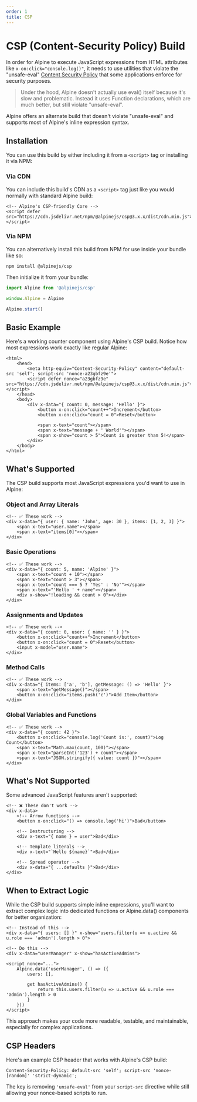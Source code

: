 ```yaml
---
order: 1
title: CSP
---
```


# CSP (Content-Security Policy) Build

In order for Alpine to execute JavaScript expressions from HTML attributes like `x-on:click="console.log()"`, it needs to use utilities that violate the "unsafe-eval" [Content Security Policy](https://developer.mozilla.org/en-US/docs/Web/HTTP/CSP) that some applications enforce for security purposes.

> Under the hood, Alpine doesn't actually use eval() itself because it's slow and problematic. Instead it uses Function declarations, which are much better, but still violate "unsafe-eval".

Alpine offers an alternate build that doesn't violate "unsafe-eval" and supports most of Alpine's inline expression syntax.

<a name="installation"></a>
## Installation

You can use this build by either including it from a `<script>` tag or installing it via NPM:

### Via CDN

You can include this build's CDN as a `<script>` tag just like you would normally with standard Alpine build:

```alpine
<!-- Alpine's CSP-friendly Core -->
<script defer src="https://cdn.jsdelivr.net/npm/@alpinejs/csp@3.x.x/dist/cdn.min.js"></script>
```

### Via NPM

You can alternatively install this build from NPM for use inside your bundle like so:

```shell
npm install @alpinejs/csp
```

Then initialize it from your bundle:

```js
import Alpine from '@alpinejs/csp'

window.Alpine = Alpine

Alpine.start()
```

<a name="basic-example"></a>
## Basic Example

Here's a working counter component using Alpine's CSP build. Notice how most expressions work exactly like regular Alpine:

```alpine
<html>
    <head>
        <meta http-equiv="Content-Security-Policy" content="default-src 'self'; script-src 'nonce-a23gbfz9e'">
        <script defer nonce="a23gbfz9e" src="https://cdn.jsdelivr.net/npm/@alpinejs/csp@3.x.x/dist/cdn.min.js"></script>
    </head>
    <body>
        <div x-data="{ count: 0, message: 'Hello' }">
            <button x-on:click="count++">Increment</button>
            <button x-on:click="count = 0">Reset</button>

            <span x-text="count"></span>
            <span x-text="message + ' World'"></span>
            <span x-show="count > 5">Count is greater than 5!</span>
        </div>
    </body>
</html>
```

<a name="whats-supported"></a>
## What's Supported

The CSP build supports most JavaScript expressions you'd want to use in Alpine:

### Object and Array Literals
```alpine
<!-- ✅ These work -->
<div x-data="{ user: { name: 'John', age: 30 }, items: [1, 2, 3] }">
    <span x-text="user.name"></span>
    <span x-text="items[0]"></span>
</div>
```

### Basic Operations
```alpine
<!-- ✅ These work -->
<div x-data="{ count: 5, name: 'Alpine' }">
    <span x-text="count + 10"></span>
    <span x-text="count > 3"></span>
    <span x-text="count === 5 ? 'Yes' : 'No'"></span>
    <span x-text="'Hello ' + name"></span>
    <div x-show="!loading && count > 0"></div>
</div>
```

### Assignments and Updates
```alpine
<!-- ✅ These work -->
<div x-data="{ count: 0, user: { name: '' } }">
    <button x-on:click="count++">Increment</button>
    <button x-on:click="count = 0">Reset</button>
    <input x-model="user.name">
</div>
```

### Method Calls
```alpine
<!-- ✅ These work -->
<div x-data="{ items: ['a', 'b'], getMessage: () => 'Hello' }">
    <span x-text="getMessage()"></span>
    <button x-on:click="items.push('c')">Add Item</button>
</div>
```

### Global Variables and Functions
```alpine
<!-- ✅ These work -->
<div x-data="{ count: 42 }">
    <button x-on:click="console.log('Count is:', count)">Log Count</button>
    <span x-text="Math.max(count, 100)"></span>
    <span x-text="parseInt('123') + count"></span>
    <span x-text="JSON.stringify({ value: count })"></span>
</div>
```

<a name="whats-not-supported"></a>
## What's Not Supported

Some advanced JavaScript features aren't supported:

```alpine
<!-- ❌ These don't work -->
<div x-data>
    <!-- Arrow functions -->
    <button x-on:click="() => console.log('hi')">Bad</button>

    <!-- Destructuring -->
    <div x-text="{ name } = user">Bad</div>

    <!-- Template literals -->
    <div x-text="`Hello ${name}`">Bad</div>

    <!-- Spread operator -->
    <div x-data="{ ...defaults }">Bad</div>
</div>
```

<a name="when-to-extract-logic"></a>
## When to Extract Logic

While the CSP build supports simple inline expressions, you'll want to extract complex logic into dedicated functions or Alpine.data() components for better organization:

```alpine
<!-- Instead of this -->
<div x-data="{ users: [] }" x-show="users.filter(u => u.active && u.role === 'admin').length > 0">
```

```alpine
<!-- Do this -->
<div x-data="userManager" x-show="hasActiveAdmins">

<script nonce="...">
    Alpine.data('userManager', () => ({
        users: [],

        get hasActiveAdmins() {
            return this.users.filter(u => u.active && u.role === 'admin').length > 0
        }
    }))
</script>
```

This approach makes your code more readable, testable, and maintainable, especially for complex applications.

<a name="csp-headers"></a>
## CSP Headers

Here's an example CSP header that works with Alpine's CSP build:

```
Content-Security-Policy: default-src 'self'; script-src 'nonce-[random]' 'strict-dynamic';
```

The key is removing `'unsafe-eval'` from your `script-src` directive while still allowing your nonce-based scripts to run.